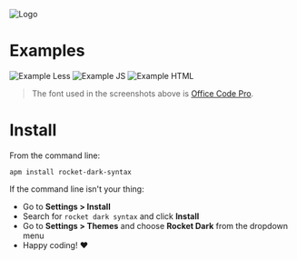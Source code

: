 ![Logo](https://media.githubusercontent.com/media/polymoon/rocket-dark-syntax/master/assets/logo.png)

# Examples
![Example Less](https://media.githubusercontent.com/media/polymoon/rocket-dark-syntax/master/assets/example-less.png)
![Example JS](https://media.githubusercontent.com/media/polymoon/rocket-dark-syntax/master/assets/example-js.png)
![Example HTML](https://media.githubusercontent.com/media/polymoon/rocket-dark-syntax/master/assets/example-html.png)

> The font used in the screenshots above is [Office Code Pro](https://github.com/nathco/Office-Code-Pro).

# Install

From the command line:

`apm install rocket-dark-syntax`

If the command line isn't your thing:

- Go to **Settings > Install**
- Search for `rocket dark syntax` and click **Install**
- Go to **Settings > Themes** and choose **Rocket Dark** from the dropdown menu
- Happy coding! ♥
